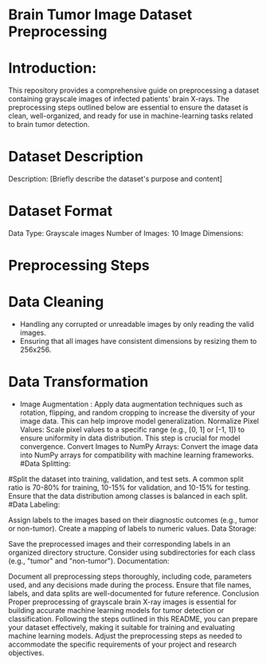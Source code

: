 # Brain Tumor Image Dataset Preprocessing

# Introduction:
This repository provides a comprehensive guide on preprocessing a dataset containing grayscale images of infected patients' brain X-rays. The preprocessing steps outlined below are essential to ensure the dataset is clean, well-organized, and ready for use in machine-learning tasks related to brain tumor detection.

# Dataset Description

Description: [Briefly describe the dataset's purpose and content]

# Dataset Format

Data Type: Grayscale images
Number of Images: 10
Image Dimensions: 

# Preprocessing Steps

# Data Cleaning

- Handling any corrupted or unreadable images by only reading the valid images.
- Ensuring that all images have consistent dimensions by resizing them to 256x256.

# Data Transformation

- Image Augmentation : 
Apply data augmentation techniques such as rotation, flipping, and random cropping to increase the diversity of your image data. This can help improve model generalization.
Normalize Pixel Values: Scale pixel values to a specific range (e.g., [0, 1] or [-1, 1]) to ensure uniformity in data distribution. This step is crucial for model convergence.
Convert Images to NumPy Arrays: Convert the image data into NumPy arrays for compatibility with machine learning frameworks.
#Data Splitting:

#Split the dataset into training, validation, and test sets. A common split ratio is 70-80% for training, 10-15% for validation, and 10-15% for testing. Ensure that the data distribution among classes is balanced in each split.
#Data Labeling:

Assign labels to the images based on their diagnostic outcomes (e.g., tumor or non-tumor). Create a mapping of labels to numeric values.
Data Storage:

Save the preprocessed images and their corresponding labels in an organized directory structure. Consider using subdirectories for each class (e.g., "tumor" and "non-tumor").
Documentation:

Document all preprocessing steps thoroughly, including code, parameters used, and any decisions made during the process. Ensure that file names, labels, and data splits are well-documented for future reference.
Conclusion
Proper preprocessing of grayscale brain X-ray images is essential for building accurate machine learning models for tumor detection or classification. Following the steps outlined in this README, you can prepare your dataset effectively, making it suitable for training and evaluating machine learning models. Adjust the preprocessing steps as needed to accommodate the specific requirements of your project and research objectives.




